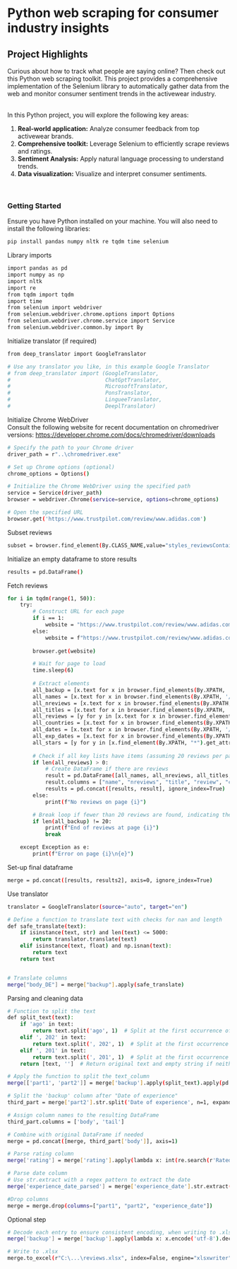 # Python web scraping for consumer industry insights

## Project Highlights  
  
Curious about how to track what people are saying online? Then check out this Python web scraping toolkit. This project provides a comprehensive implementation of the Selenium library to automatically gather data from the web and monitor consumer sentiment trends in the activewear industry.
<br>
<br>

In this Python project, you will explore the following key areas:  

1. **Real-world application:** Analyze consumer feedback from top activewear brands.  
2. **Comprehensive toolkit:** Leverage Selenium to efficiently scrape reviews and ratings.
3. **Sentiment Analysis:** Apply natural language processing to understand trends. 
4. **Data visualization:** Visualize and interpret consumer sentiments. 

<br>

### Getting Started  
  
Ensure you have Python installed on your machine. You will also need to install the following libraries:  
```bash
pip install pandas numpy nltk re tqdm time selenium   
```

Library imports
```bash
import pandas as pd
import numpy as np
import nltk
import re
from tqdm import tqdm
import time
from selenium import webdriver
from selenium.webdriver.chrome.options import Options
from selenium.webdriver.chrome.service import Service
from selenium.webdriver.common.by import By   
```

Initialize translator (if required)
```bash
from deep_translator import GoogleTranslator

# Use any translator you like, in this example Google Translator
# from deep_translator import (GoogleTranslator,
#                              ChatGptTranslator,
#                              MicrosoftTranslator,
#                              PonsTranslator,
#                              LingueeTranslator,
#                              DeeplTranslator)
```

Initialize Chrome WebDriver
<br>
Consult the following website for recent documentation on chromedriver versions: https://developer.chrome.com/docs/chromedriver/downloads
```bash
# Specify the path to your Chrome driver
driver_path = r"..\chromedriver.exe"

# Set up Chrome options (optional)
chrome_options = Options()

# Initialize the Chrome WebDriver using the specified path
service = Service(driver_path)
browser = webdriver.Chrome(service=service, options=chrome_options)

# Open the specified URL
browser.get('https://www.trustpilot.com/review/www.adidas.com')
```

Subset reviews
```bash
subset = browser.find_element(By.CLASS_NAME,value="styles_reviewsContainer__3_GQw")
```

Initialize an empty dataframe to store results
```bash
results = pd.DataFrame()  
```

Fetch reviews
```bash
for i in tqdm(range(1, 50)):
    try:
        # Construct URL for each page
        if i == 1:
            website = "https://www.trustpilot.com/review/www.adidas.com?languages=all"
        else:
            website = f"https://www.trustpilot.com/review/www.adidas.com?languages=all&page={i}"
        
        browser.get(website)

        # Wait for page to load
        time.sleep(6)
        
        # Extract elements
        all_backup = [x.text for x in browser.find_elements(By.XPATH, '//*[contains(@data-service-review-card-paper, "true")]')]
        all_names = [x.text for x in browser.find_elements(By.XPATH, '//*[contains(@data-consumer-name-typography, "true")]')]
        all_nreviews = [x.text for x in browser.find_elements(By.XPATH, '//*[contains(@data-consumer-reviews-count-typography, "true")]')]
        all_titles = [x.text for x in browser.find_elements(By.XPATH, '//*[contains(@data-review-title-typography, "true")]')]
        all_reviews = [y for y in [x.text for x in browser.find_elements(By.XPATH, '//*[contains(@data-service-review-text-typography, "true")]')] if "Lorem ipsum dolor sit amet" not in y]
        all_countries = [x.text for x in browser.find_elements(By.XPATH, '//*[contains(@data-consumer-country-typography, "true")]')]
        all_dates = [x.text for x in browser.find_elements(By.XPATH, '//*[contains(@data-service-review-date-time-ago, "true")]')]
        all_exp_dates = [x.text for x in browser.find_elements(By.XPATH, '//*[contains(@data-service-review-date-of-experience-typography, "true")]')]
        all_stars = [y for y in [x.find_element(By.XPATH, "*").get_attribute("alt") for x in browser.find_elements(By.XPATH, '//*[contains(@class, "star-rating")]')] if "Rated" in y]
        
        # Check if all key lists have items (assuming 20 reviews per page as expected)
        if len(all_reviews) > 0:
            # Create DataFrame if there are reviews
            result = pd.DataFrame([all_names, all_nreviews, all_titles, all_reviews, all_countries, all_dates, all_exp_dates, all_stars, all_backup]).T
            result.columns = ["name", "nreviews", "title", "review", "country", "date", "experience_date", "rating", "backup"]
            results = pd.concat([results, result], ignore_index=True)
        else:
            print(f"No reviews on page {i}")

        # Break loop if fewer than 20 reviews are found, indicating the last page
        if len(all_backup) != 20:
            print(f"End of reviews at page {i}")
            break

    except Exception as e:
        print(f"Error on page {i}\n{e}")
```

Set-up final dataframe
```bash
merge = pd.concat([results, results2], axis=0, ignore_index=True)
```

Use translator
```bash
translator = GoogleTranslator(source="auto", target="en")

# Define a function to translate text with checks for nan and length
def safe_translate(text):
    if isinstance(text, str) and len(text) <= 5000:
        return translator.translate(text)
    elif isinstance(text, float) and np.isnan(text):
        return text
    return text


# Translate columns
merge["body_DE"] = merge["backup"].apply(safe_translate)
```

Parsing and cleaning data
```bash
# Function to split the text
def split_text(text):
    if 'ago' in text:
        return text.split('ago', 1)  # Split at the first occurrence of 'ago'
    elif ', 202' in text:
        return text.split(', 202', 1)  # Split at the first occurrence of ',202'
    elif ', 201' in text:
        return text.split(', 201', 1)  # Split at the first occurrence of ',201'
    return [text, '']  # Return original text and empty string if neither is found

# Apply the function to split the text_column
merge[['part1', 'part2']] = merge['backup'].apply(split_text).apply(pd.Series)

# Split the 'backup' column after "Date of experience"
third_part = merge['part2'].str.split('Date of experience', n=1, expand=True)

# Assign column names to the resulting DataFrame  
third_part.columns = ['body', 'tail']  

# Combine with original DataFrame if needed
merge = pd.concat([merge, third_part['body']], axis=1)

# Parse rating column
merge['rating'] = merge['rating'].apply(lambda x: int(re.search(r'Rated (\d+)', x).group(1)))

# Parse date column
# Use str.extract with a regex pattern to extract the date  
merge['experience_date_parsed'] = merge['experience_date'].str.extract(r'Date of experience: (.+)')  

#Drop columns
merge = merge.drop(columns=["part1", "part2", "experience_date"])
```

Optional step
```bash
# Decode each entry to ensure consistent encoding, when writing to .xlsx
merge['backup'] = merge['backup'].apply(lambda x: x.encode('utf-8').decode('unicode_escape') if isinstance(x, str) else x)

# Write to .xlsx
merge.to_excel(r"C:\...\reviews.xlsx", index=False, engine="xlsxwriter")
```

